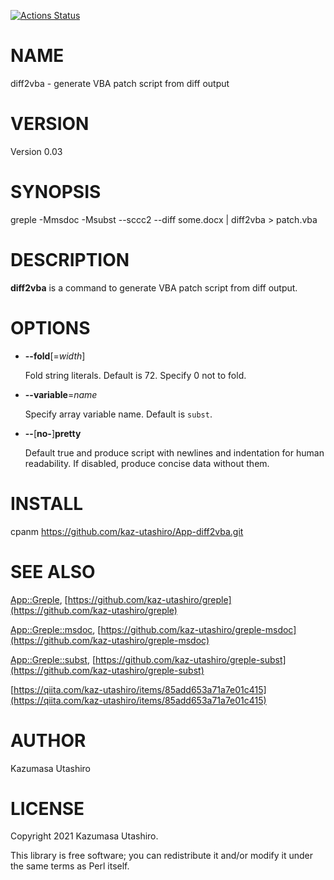 [![Actions Status](https://github.com/kaz-utashiro/App-diff2vba/workflows/test/badge.svg)](https://github.com/kaz-utashiro/App-diff2vba/actions)
# NAME

diff2vba - generate VBA patch script from diff output

# VERSION

Version 0.03

# SYNOPSIS

greple -Mmsdoc -Msubst --sccc2 --diff some.docx | diff2vba > patch.vba

# DESCRIPTION

**diff2vba** is a command to generate VBA patch script from diff output.

# OPTIONS

- **--fold**\[=_width_\]

    Fold string literals.  Default is 72.  Specify 0 not to fold.

- **--variable**=_name_

    Specify array variable name.  Default is `subst`.

- **--**\[**no-**\]**pretty**

    Default true and produce script with newlines and indentation for
    human readability.  If disabled, produce concise data without them.

# INSTALL

cpanm https://github.com/kaz-utashiro/App-diff2vba.git

# SEE ALSO

[App::Greple](https://metacpan.org/pod/App::Greple), [https://github.com/kaz-utashiro/greple](https://github.com/kaz-utashiro/greple)

[App::Greple::msdoc](https://metacpan.org/pod/App::Greple::msdoc), [https://github.com/kaz-utashiro/greple-msdoc](https://github.com/kaz-utashiro/greple-msdoc)

[App::Greple::subst](https://metacpan.org/pod/App::Greple::subst), [https://github.com/kaz-utashiro/greple-subst](https://github.com/kaz-utashiro/greple-subst)

[https://qiita.com/kaz-utashiro/items/85add653a71a7e01c415](https://qiita.com/kaz-utashiro/items/85add653a71a7e01c415)

# AUTHOR

Kazumasa Utashiro

# LICENSE

Copyright 2021 Kazumasa Utashiro.

This library is free software; you can redistribute it and/or modify
it under the same terms as Perl itself.
